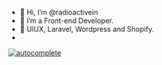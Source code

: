 - 👋 Hi, I’m @radioactivein
- 👀 I’m a Front-end Developer.
- 🌱 UIUX, Laravel, Wordpress and Shopify.
- 
[![autocomplete](https://codeium.com/badges/user/radioactive/autocomplete)](https://codeium.com/profile/radioactive)

<!---
radioactivein/radioactivein is a ✨ special ✨ repository because its `README.md` (this file) appears on your GitHub profile.
You can click the Preview link to take a look at your changes.
--->
